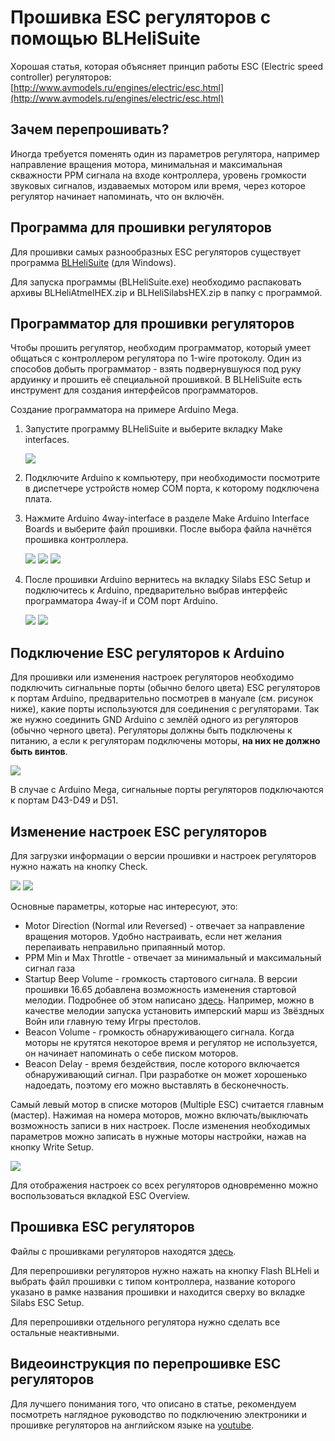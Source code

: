 # Прошивка ESC регуляторов с помощью BLHeliSuite

Хорошая статья, которая объясняет принцип работы ESC \(Electric speed controller\) регуляторов: [http://www.avmodels.ru/engines/electric/esc.html](http://www.avmodels.ru/engines/electric/esc.html)

## Зачем перепрошивать?

Иногда требуется поменять один из параметров регулятора, например направление вращения мотора, минимальная и максимальная скважности PPM сигнала на входе контроллера, уровень громкости звуковых сигналов, издаваемых мотором или время, через которое регулятор начинает напоминать, что он включён.

## Программа для прошивки регуляторов

Для прошивки самых разнообразных ESC регуляторов существует программа [BLHeliSuite](https://github.com/4712/BLHeliSuite) \(для Windows\).

Для запуска программы \(BLHeliSuite.exe\) необходимо распаковать архивы BLHeliAtmelHEX.zip и BLHeliSilabsHEX.zip в папку с программой.

## Программатор для прошивки регуляторов

Чтобы прошить регулятор, необходим программатор, который умеет общаться с контроллером регулятора по 1-wire протоколу. Один из способов добыть программатор - взять подвернувшуюся под руку ардуинку и прошить её специальной прошивкой. В BLHeliSuite есть инструмент для создания интерфейсов программаторов.

Создание программатора на примере Arduino Mega.

1. Запустите программу BLHeliSuite и выберите вкладку Make interfaces.

   ![](../assets/BLHeliSuite_SiLabs_ESC_Setup_2.png)

2. Подключите Arduino к компьютеру, при необходимости посмотрите в диспетчере устройств номер COM порта, к которому подключена плата.

3. Нажмите Arduino 4way-interface в разделе Make Arduino Interface Boards и выберите файл прошивки. После выбора файла начнётся прошивка контроллера.

   ![](../assets/BLHeliSuite_Make_Interfaces.png)
   ![](../assets/BLHeliSuite_Interface_Options.png)
   ![](../assets/BLHeliSuite_Arduino_Select_Firmware.png)

4. После прошивки Arduino вернитесь на вкладку Silabs ESC Setup и подключитесь к Arduino, предварительно выбрав интерфейс программатора 4way-if и COM порт Arduino.

   ![](../assets/BLHeliSuite_4way-if_Select.png)
   ![](../assets/BLHeliSuite_ESC_Setup_Connect.png)

## Подключение ESC регуляторов к Arduino

Для прошивки или изменения настроек регуляторов необходимо подключить сигнальные порты (обычно белого цвета) ESC регуляторов к портам Arduino, предварительно посмотрев в мануале (см. рисунок ниже), какие порты используются для соединения с регуляторами. Так же нужно соединить GND Arduino с землёй одного из регуляторов (обычно черного цвета). Регуляторы должны быть подключены к питанию, а если к регуляторам подключены моторы, **на них не должно быть винтов**.

![](../assets/BLHeliSuite_Arduino_Pinout_For_4way-if.png)

В случае с Arduino Mega, сигнальные порты регуляторов подключаются к портам D43-D49 и D51.

## Изменение настроек ESC регуляторов

Для загрузки информации о версии прошивки и настроек регуляторов нужно нажать на кнопку Check.

![](../assets/BLHeliSuite_ESC_Setup_Check.png)
![](../assets/BLHeliSuite_SiLabs_ESC_Setup_1.png)

Основные параметры, которые нас интересуют, это:

* Motor Direction \(Normal или Reversed\) - отвечает за направление вращения моторов. Удобно настраивать, если нет желания перепаивать неправильно припаянный мотор.
* PPM Min и Max Throttle - отвечает за минимальный и максимальный сигнал газа
* Startup Beep Volume - громкость стартового сигнала. В версии прошивки 16.65 добавлена возможность изменения стартовой мелодии. Подробнее об этом написано [здесь](https://github.com/cleanflight/blheli-multishot/releases). Например, можно в качестве мелодии запуска установить имперский марш из Звёздных Войн или главную тему Игры престолов.
* Beacon Volume - громкость обнаруживающего сигнала. Когда моторы не крутятся некоторое время и регулятор не используется, он начинает напоминать о себе писком моторов.
* Beacon Delay - время бездействия, после которого включается обнаруживающий сигнал. При разработке он может хорошенько надоедать, поэтому его можно выставлять в бесконечность.

Самый левый мотор в списке моторов \(Multiple ESC\) считается главным \(мастер\). Нажимая на номера моторов, можно включать/выключать возможность записи в них настроек. После изменения необходимых параметров можно записать в нужные моторы настройки, нажав на кнопку Write Setup.

![](../assets/BLHeliSuite_ESC_Setup_Write_Setup.png)

Для отображения настроек со всех регуляторов одновременно можно воспользоваться вкладкой ESC Overview.

## Прошивка ESC регуляторов

Файлы с прошивками регуляторов находятся [здесь](https://github.com/cleanflight/blheli-multishot/tree/master/BLHeli_S%20SiLabs/Hex%20Files).

Для перепрошивки регуляторов нужно нажать на кнопку Flash BLHeli и выбрать файл прошивки с типом контроллера, название которого указано в рамке названия прошивки и находится сверху во вкладке Silabs ESC Setup.

Для перепрошивки отдельного регулятора нужно сделать все остальные неактивными.

## Видеоинструкция по перепрошивке ESC регуляторов

Для лучшего понимания того, что описано в статье, рекомендуем посмотреть наглядное руководство по подключению электроники и прошивке регуляторов на английском языке на [youtube](https://www.youtube.com/watch?v=i6lhMcQLRSU&feature=youtu.be).
